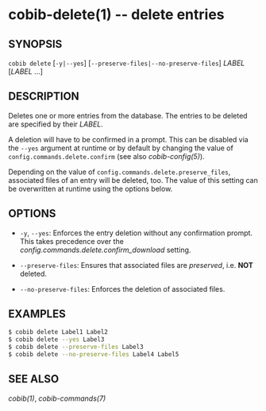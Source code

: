 cobib-delete(1) -- delete entries
=================================

## SYNOPSIS

`cobib delete` [`-y|--yes`] [`--preserve-files|--no-preserve-files`] _LABEL_ [_LABEL_ ...]

## DESCRIPTION

Deletes one or more entries from the database.
The entries to be deleted are specified by their _LABEL_.

A deletion will have to be confirmed in a prompt.
This can be disabled via the `--yes` argument at runtime or by default by changing the value of `config.commands.delete.confirm` (see also *cobib-config(5)*).

Depending on the value of `config.commands.delete.preserve_files`, associated files of an entry will be deleted, too.
The value of this setting can be overwritten at runtime using the options below.

## OPTIONS

  * `-y`, `--yes`:
    Enforces the entry deletion without any confirmation prompt.
    This takes precedence over the _config.commands.delete.confirm_download_ setting.

  * `--preserve-files`:
    Ensures that associated files are _preserved_, i.e. **NOT** deleted.

  * `--no-preserve-files`:
    Enforces the deletion of associated files.

## EXAMPLES

```bash
$ cobib delete Label1 Label2
$ cobib delete --yes Label3
$ cobib delete --preserve-files Label3
$ cobib delete --no-preserve-files Label4 Label5
```

## SEE ALSO

*cobib(1)*, *cobib-commands(7)*

[//]: # ( vim: set ft=markdown tw=0: )
